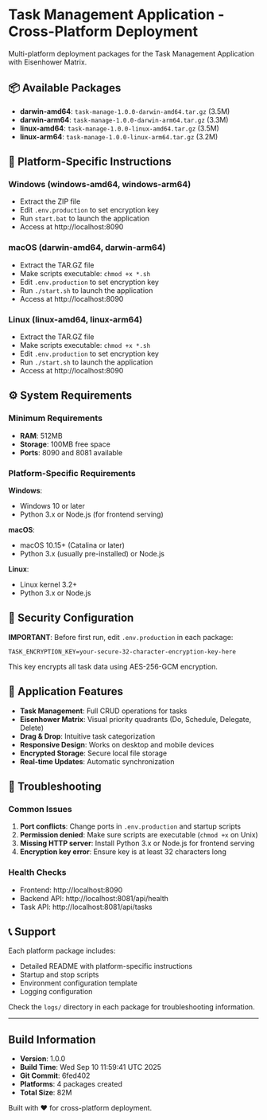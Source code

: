 # Task Management Application - Cross-Platform Deployment

Multi-platform deployment packages for the Task Management Application with Eisenhower Matrix.

## 📦 Available Packages

- **darwin-amd64**: `task-manage-1.0.0-darwin-amd64.tar.gz` (3.5M)
- **darwin-arm64**: `task-manage-1.0.0-darwin-arm64.tar.gz` (3.3M)
- **linux-amd64**: `task-manage-1.0.0-linux-amd64.tar.gz` (3.5M)
- **linux-arm64**: `task-manage-1.0.0-linux-arm64.tar.gz` (3.2M)

## 🔧 Platform-Specific Instructions

### Windows (windows-amd64, windows-arm64)
- Extract the ZIP file
- Edit `.env.production` to set encryption key
- Run `start.bat` to launch the application
- Access at http://localhost:8090

### macOS (darwin-amd64, darwin-arm64)  
- Extract the TAR.GZ file
- Make scripts executable: `chmod +x *.sh`
- Edit `.env.production` to set encryption key
- Run `./start.sh` to launch the application
- Access at http://localhost:8090

### Linux (linux-amd64, linux-arm64)
- Extract the TAR.GZ file  
- Make scripts executable: `chmod +x *.sh`
- Edit `.env.production` to set encryption key
- Run `./start.sh` to launch the application
- Access at http://localhost:8090

## ⚙️ System Requirements

### Minimum Requirements
- **RAM**: 512MB
- **Storage**: 100MB free space
- **Ports**: 8090 and 8081 available

### Platform-Specific Requirements

**Windows**:
- Windows 10 or later
- Python 3.x or Node.js (for frontend serving)

**macOS**:
- macOS 10.15+ (Catalina or later)
- Python 3.x (usually pre-installed) or Node.js

**Linux**:
- Linux kernel 3.2+
- Python 3.x or Node.js

## 🔐 Security Configuration

**IMPORTANT**: Before first run, edit `.env.production` in each package:

```env
TASK_ENCRYPTION_KEY=your-secure-32-character-encryption-key-here
```

This key encrypts all task data using AES-256-GCM encryption.

## 📱 Application Features

- **Task Management**: Full CRUD operations for tasks
- **Eisenhower Matrix**: Visual priority quadrants (Do, Schedule, Delegate, Delete)
- **Drag & Drop**: Intuitive task categorization
- **Responsive Design**: Works on desktop and mobile devices
- **Encrypted Storage**: Secure local file storage
- **Real-time Updates**: Automatic synchronization

## 🔧 Troubleshooting

### Common Issues
1. **Port conflicts**: Change ports in `.env.production` and startup scripts
2. **Permission denied**: Make sure scripts are executable (`chmod +x` on Unix)
3. **Missing HTTP server**: Install Python 3.x or Node.js for frontend serving
4. **Encryption key error**: Ensure key is at least 32 characters long

### Health Checks
- Frontend: http://localhost:8090
- Backend API: http://localhost:8081/api/health
- Task API: http://localhost:8081/api/tasks

## 📞 Support

Each platform package includes:
- Detailed README with platform-specific instructions
- Startup and stop scripts
- Environment configuration template
- Logging configuration

Check the `logs/` directory in each package for troubleshooting information.

---

## Build Information

- **Version**: 1.0.0
- **Build Time**: Wed Sep 10 11:59:41 UTC 2025
- **Git Commit**: 6fed402
- **Platforms**: 4 packages created
- **Total Size**:  82M

Built with ❤️ for cross-platform deployment.
